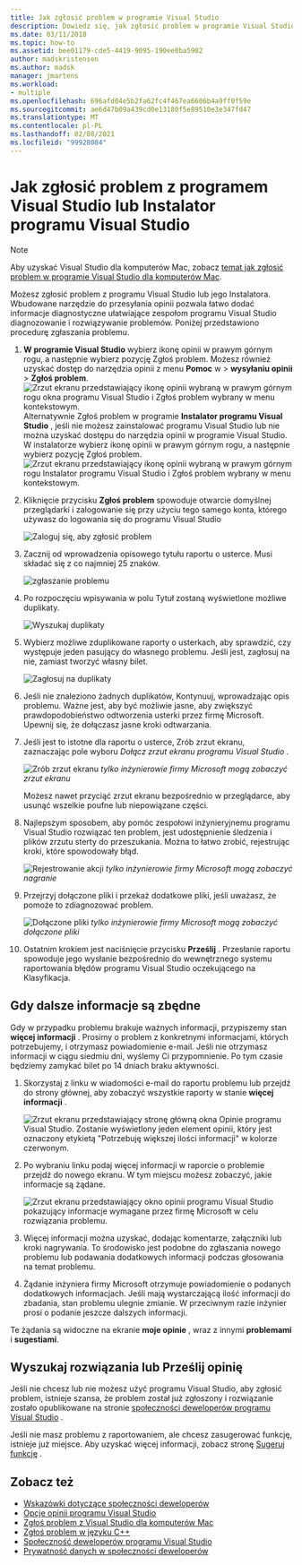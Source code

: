 ```yaml
---
title: Jak zgłosić problem w programie Visual Studio
description: Dowiedz się, jak zgłosić problem w programie Visual Studio
ms.date: 03/11/2018
ms.topic: how-to
ms.assetid: bee01179-cde5-4419-9095-190ee0ba5902
author: madskristensen
ms.author: madsk
manager: jmartens
ms.workload:
- multiple
ms.openlocfilehash: 696afd04e5b2fa62fc4f467ea6606b4a9ff0f59e
ms.sourcegitcommit: ae6d47b09a439cd0e13180f5e89510e3e347fd47
ms.translationtype: MT
ms.contentlocale: pl-PL
ms.lasthandoff: 02/08/2021
ms.locfileid: "99928084"
---
```

# <a name="how-to-report-a-problem-with-visual-studio-or-visual-studio-installer"></a>Jak zgłosić problem z programem Visual Studio lub Instalator programu Visual Studio

> [!NOTE]
> Aby uzyskać Visual Studio dla komputerów Mac, zobacz [temat jak zgłosić problem w programie Visual Studio dla komputerów Mac](/visualstudio/mac/report-a-problem).

Możesz zgłosić problem z programu Visual Studio lub jego Instalatora. Wbudowane narzędzie do przesyłania opinii pozwala łatwo dodać informacje diagnostyczne ułatwiające zespołom programu Visual Studio diagnozowanie i rozwiązywanie problemów. Poniżej przedstawiono procedurę zgłaszania problemu.

1. **W programie Visual Studio** wybierz ikonę opinii w prawym górnym rogu, a następnie wybierz pozycję Zgłoś problem. Możesz również uzyskać dostęp do narzędzia opinii z menu **Pomoc** w  >  **wysyłaniu opinii**  >  **Zgłoś problem**.
![Zrzut ekranu przedstawiający ikonę opinii wybraną w prawym górnym rogu okna programu Visual Studio i Zgłoś problem wybrany w menu kontekstowym.](media/feedback-button.png)
Alternatywnie Zgłoś problem w programie **Instalator programu Visual Studio** , jeśli nie możesz zainstalować programu Visual Studio lub nie można uzyskać dostępu do narzędzia opinii w programie Visual Studio.  W instalatorze wybierz ikonę opinii w prawym górnym rogu, a następnie wybierz pozycję Zgłoś problem.
![Zrzut ekranu przedstawiający ikonę opinii wybraną w prawym górnym rogu Instalator programu Visual Studio i Zgłoś problem wybrany w menu kontekstowym.](media/installer.png)

1. Kliknięcie przycisku **Zgłoś problem** spowoduje otwarcie domyślnej przeglądarki i zalogowanie się przy użyciu tego samego konta, którego używasz do logowania się do programu Visual Studio

   ![Zaloguj się, aby zgłosić problem](../ide/media/feedback-browser-top.png)

1. Zacznij od wprowadzenia opisowego tytułu raportu o usterce. Musi składać się z co najmniej 25 znaków.

    ![zgłaszanie problemu](../ide/media/feedback-report.png)

1. Po rozpoczęciu wpisywania w polu Tytuł zostaną wyświetlone możliwe duplikaty.

    ![Wyszukaj duplikaty](../ide/media/feedback-search.png)

1. Wybierz możliwe zduplikowane raporty o usterkach, aby sprawdzić, czy występuje jeden pasujący do własnego problemu. Jeśli jest, zagłosuj na nie, zamiast tworzyć własny bilet.

    ![Zagłosuj na duplikaty](../ide/media/feedback-duplicate.png)

2. Jeśli nie znaleziono żadnych duplikatów, Kontynuuj, wprowadzając opis problemu. Ważne jest, aby być możliwie jasne, aby zwiększyć prawdopodobieństwo odtworzenia usterki przez firmę Microsoft. Upewnij się, że dołączasz jasne kroki odtwarzania.

3. Jeśli jest to istotne dla raportu o usterce, Zrób zrzut ekranu, zaznaczając pole wyboru *Dołącz zrzut ekranu programu Visual Studio* .

    ![Zrób zrzut ekranu ](../ide/media/feedback-screenshot.png) *tylko inżynierowie firmy Microsoft mogą zobaczyć zrzut ekranu*

    Możesz nawet przyciąć zrzut ekranu bezpośrednio w przeglądarce, aby usunąć wszelkie poufne lub niepowiązane części.

4. Najlepszym sposobem, aby pomóc zespołowi inżynieryjnemu programu Visual Studio rozwiązać ten problem, jest udostępnienie śledzenia i plików zrzutu sterty do przeszukania. Można to łatwo zrobić, rejestrując kroki, które spowodowały błąd.

    ![Rejestrowanie akcji ](../ide/media/feedback-recording.png) *tylko inżynierowie firmy Microsoft mogą zobaczyć nagranie*

5. Przejrzyj dołączone pliki i przekaż dodatkowe pliki, jeśli uważasz, że pomoże to zdiagnozować problem.

    ![Dołączone pliki ](../ide/media/feedback-attachments.png) *tylko inżynierowie firmy Microsoft mogą zobaczyć dołączone pliki*

6. Ostatnim krokiem jest naciśnięcie przycisku **Prześlij** . Przesłanie raportu spowoduje jego wysłanie bezpośrednio do wewnętrznego systemu raportowania błędów programu Visual Studio oczekującego na Klasyfikacja.

## <a name="when-further-information-is-needed"></a>Gdy dalsze informacje są zbędne

Gdy w przypadku problemu brakuje ważnych informacji, przypiszemy stan **więcej informacji** . Prosimy o problem z konkretnymi informacjami, których potrzebujemy, i otrzymasz powiadomienie e-mail. Jeśli nie otrzymasz informacji w ciągu siedmiu dni, wyślemy Ci przypomnienie. Po tym czasie będziemy zamykać bilet po 14 dniach braku aktywności.

1. Skorzystaj z linku w wiadomości e-mail do raportu problemu lub przejdź do strony głównej, aby zobaczyć wszystkie raporty w stanie **więcej informacji** .

    ![Zrzut ekranu przedstawiający stronę główną okna Opinie programu Visual Studio. Zostanie wyświetlony jeden element opinii, który jest oznaczony etykietą "Potrzebuję większej ilości informacji" w kolorze czerwonym.](../ide/media/feedback-my-feedback.png)

1. Po wybraniu linku podaj więcej informacji w raporcie o problemie przejdź do nowego ekranu. W tym miejscu możesz zobaczyć, jakie informacje są żądane.

   ![Zrzut ekranu przedstawiający okno opinii programu Visual Studio pokazujący informacje wymagane przez firmę Microsoft w celu rozwiązania problemu.](../ide/media/feedback-need-more-info.png)

1. Więcej informacji można uzyskać, dodając komentarze, załączniki lub kroki nagrywania. To środowisko jest podobne do zgłaszania nowego problemu lub podawania dodatkowych informacji podczas głosowania na temat problemu.

1. Żądanie inżyniera firmy Microsoft otrzymuje powiadomienie o podanych dodatkowych informacjach. Jeśli mają wystarczającą ilość informacji do zbadania, stan problemu ulegnie zmianie. W przeciwnym razie inżynier prosi o podanie jeszcze dalszych informacji.

Te żądania są widoczne na ekranie **moje opinie** , wraz z innymi **problemami** i **sugestiami**.

## <a name="search-for-solutions-or-provide-feedback"></a>Wyszukaj rozwiązania lub Prześlij opinię

Jeśli nie chcesz lub nie możesz użyć programu Visual Studio, aby zgłosić problem, istnieje szansa, że problem został już zgłoszony i rozwiązanie zostało opublikowane na stronie [społeczności deweloperów programu Visual Studio](https://developercommunity2.visualstudio.com/search?space=8) .

Jeśli nie masz problemu z raportowaniem, ale chcesz zasugerować funkcję, istnieje już miejsce. Aby uzyskać więcej informacji, zobacz stronę [Sugeruj funkcję](https://aka.ms/feedback/suggest?space=8) .

## <a name="see-also"></a>Zobacz też

* [Wskazówki dotyczące społeczności deweloperów](./developer-community-guidelines.md)
* [Opcje opinii programu Visual Studio](../ide/feedback-options.md)
* [Zgłoś problem z Visual Studio dla komputerów Mac](/visualstudio/mac/report-a-problem)
* [Zgłoś problem w języku C++](/cpp/how-to-report-a-problem-with-the-visual-cpp-toolset)
* [Społeczność deweloperów programu Visual Studio](https://aka.ms/feedback/suggest?space=8)
* [Prywatność danych w społeczności deweloperów](developer-community-privacy.md)
